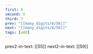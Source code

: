 ```yaml
---
first: 8
second: 5
third: 7
prev: "[[many_digits/8/56]]"
next: "[[many_digits/8/58]]"
tags: [odd]
---
```

prev2-in-text: [[55]]
next2-in-text: [[59]]

